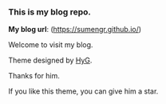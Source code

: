 ### This is my blog repo.
**My blog url**: (https://sumengr.github.io/)      

Welcome to visit my blog.      

Theme designed by [HyG](https://github.com/Gaohaoyang).        

Thanks for him.      

If you like this theme, you can give him a star. 
